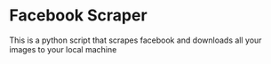# Facebook Scraper
This is a python script that scrapes facebook and downloads all your images to your local machine